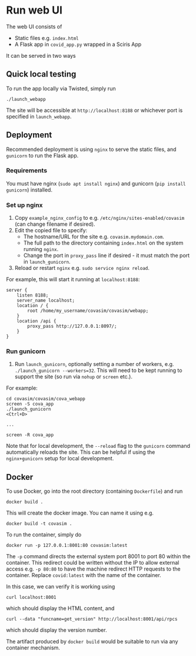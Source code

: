 # Run web UI

The web UI consists of

- Static files e.g. `index.html`
- A Flask app in `covid_app.py` wrapped in a Sciris App

It can be served in two ways

## Quick local testing

To run the app locally via Twisted, simply run

```shell script
./launch_webapp
```

The site will be accessible at `http://localhost:8188` or whichever port is specified in `launch_webapp`.

## Deployment

Recommended deployment is using `nginx` to serve the static files, and `gunicorn` to run the Flask app.

### Requirements

You must have nginx (`sudo apt install nginx`) and gunicorn (`pip install gunicorn`) installed.

### Set up nginx

1. Copy `example_nginx_config` to e.g. `/etc/nginx/sites-enabled/covasim` (can change filename if desired).
2. Edit the copied file to specify:
    - The hostname/URL for the site e.g. `covasim.mydomain.com`.
    - The full path to the directory containing `index.html` on the system running `nginx`.
    - Change the port in `proxy_pass` line if desired - it must match the port in `launch_gunicorn`.
3. Reload or restart `nginx` e.g. `sudo service nginx reload`.

For example, this will start it running at `localhost:8188`:

```script
server {
    listen 8188;
    server_name localhost;
    location / {
        root /home/my_username/covasim/covasim/webapp;
    }
    location /api {
        proxy_pass http://127.0.0.1:8097/;
    }
}
```

### Run gunicorn

1. Run `launch_gunicorn`, optionally setting a number of workers, e.g. `./launch_gunicorn --workers=32`. This will need to be kept running to support the site (so run via `nohup` or `screen` etc.).

For example:

```script
cd covasim/covasim/cova_webapp
screen -S cova_app
./launch_gunicorn
<Ctrl+D>

...

screen -R cova_app
```

Note that for local development, the `--reload` flag to the `gunicorn` command automatically reloads the site. This can be helpful if using the `nginx+gunicorn` setup for local development.

## Docker

To use Docker, go into the root directory (containing `Dockerfile`) and run

```
docker build .
```

This will create the docker image. You can name it using e.g.

```
docker build -t covasim .
```

To run the container, simply do

```
docker run -p 127.0.0.1:8001:80 covasim:latest
```

The `-p` command directs the external system port 8001 to port 80 within the container. This redirect could be written without the IP to allow external access e.g. `-p 80:80` to have the machine redirect HTTP requests to the container. Replace `covid:latest` with the name of the container.

In this case, we can verify it is working using

```
curl localhost:8001
```

which should display the HTML content, and

```
curl --data "funcname=get_version" http://localhost:8001/api/rpcs
```

which should display the version number.

The artifact produced by `docker build` would be suitable to run via any container mechanism.

